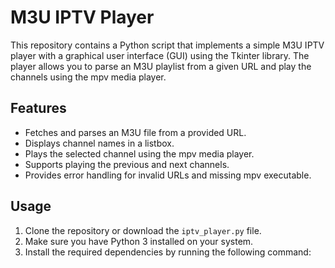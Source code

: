 # M3U IPTV Player

This repository contains a Python script that implements a simple M3U IPTV player with a graphical user interface (GUI) using the Tkinter library. The player allows you to parse an M3U playlist from a given URL and play the channels using the mpv media player.

## Features

- Fetches and parses an M3U file from a provided URL.
- Displays channel names in a listbox.
- Plays the selected channel using the mpv media player.
- Supports playing the previous and next channels.
- Provides error handling for invalid URLs and missing mpv executable.

## Usage

1. Clone the repository or download the `iptv_player.py` file.
2. Make sure you have Python 3 installed on your system.
3. Install the required dependencies by running the following command:

